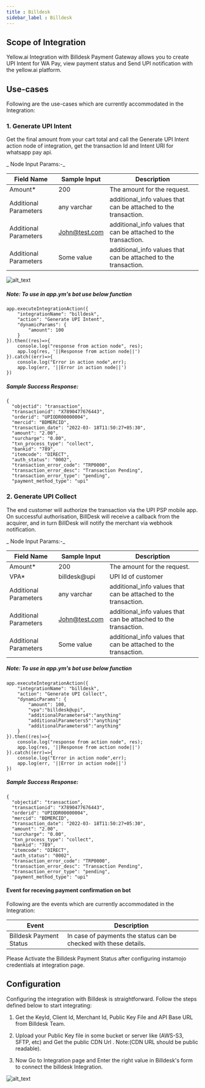 ```yaml
---
title : Billdesk
sidebar_label : Billdesk
---
```



## Scope of Integration

Yellow.ai Integration with Billdesk Payment Gateway allows you to create UPI Intent for WA Pay, view payment status and Send UPI notification with the yellow.ai platform. 

## Use-cases 

Following are the use-cases which are currently accommodated in the Integration:

### 1. Generate UPI Intent

Get the final amount from your cart total and call the Generate UPI Intent action node of integration, get the transaction Id and Intent URI for whatsapp pay api.


_ Node Input Params:-_ 

|Field Name|Sample Input|Description|
|--- |--- |--- |
|Amount*|200|The amount for the request.|
|Additional Parameters|any varchar|additional_info values that can be attached to the transaction.|
|Additional Parameters|John@test.com|additional_info values that can be attached to the transaction.|
|Additional Parameters|Some value|additional_info values that can be attached to the transaction.|

![alt_text](https://cdn.yellowmessenger.com/kWOnZfYtuAMB1666156690035.png "image_tooltip")

##### Note: To use in app.ym's bot use below function
```
app.executeIntegrationAction({
    "integrationName": "billdesk",
    "action": "Generate UPI Intent",
    "dynamicParams": {
        "amount": 100
    }
}).then((res)=>{
    console.log("response from action node", res);
    app.log(res, '||Response from action node||')
}).catch((err)=>{
    console.log("Error in action node",err);
    app.log(err, '||Error in action node||')
})
```
##### Sample Success Response:
```
{
  "objectid": "transaction",
  "transactionid": "X7890477676443",
  "orderid": "UPIODR00000004",
  "mercid": "BDMERCID",
  "transaction_date": "2022-03- 18T11:50:27+05:30",
  "amount": "2.00",
  "surcharge": "0.00",
  "txn_process_type": "collect",
  "bankid": "789",
  "itemcode": "DIRECT",
  "auth_status": "0002",
  "transaction_error_code": "TRP0000",
  "transaction_error_desc": "Transaction Pending",
  "transaction_error_type": "pending",
  "payment_method_type": "upi"
```

### 2. Generate UPI Collect

The end customer will authorize the transaction via the UPI PSP mobile app. On successful authorisation, BillDesk will receive a callback from the acquirer, and in turn BillDesk will notify the merchant via webhook notification.

_ Node Input Params:-_ 

|Field Name|Sample Input|Description|
|--- |--- |--- |
|Amount*|200|The amount for the request.|
|VPA*|billdesk@upi|UPI Id of customer|
|Additional Parameters|any varchar|additional_info values that can be attached to the transaction.|
|Additional Parameters|John@test.com|additional_info values that can be attached to the transaction.|
|Additional Parameters|Some value|additional_info values that can be attached to the transaction.|

##### Note: To use in app.ym's bot use below function
```
app.executeIntegrationAction({
    "integrationName": "billdesk",
    "action": "Generate UPI Collect",
    "dynamicParams": {
        "amount": 100,
        "vpa":"billdesk@upi",
        "additionalParameters4":"anything"
        "additionalParameters5":"anything"
        "additionalParameters6":"anything"
    }
}).then((res)=>{
    console.log("response from action node", res);
    app.log(res, '||Response from action node||')
}).catch((err)=>{
    console.log("Error in action node",err);
    app.log(err, '||Error in action node||')
})
```
##### Sample Success Response:
```
{
  "objectid": "transaction",
  "transactionid": "X7890477676443",
  "orderid": "UPIODR00000004",
  "mercid": "BDMERCID",
  "transaction_date": "2022-03- 18T11:50:27+05:30",
  "amount": "2.00",
  "surcharge": "0.00",
  "txn_process_type": "collect",
  "bankid": "789",
  "itemcode": "DIRECT",
  "auth_status": "0002",
  "transaction_error_code": "TRP0000",
  "transaction_error_desc": "Transaction Pending",
  "transaction_error_type": "pending",
  "payment_method_type": "upi"
```

#### Event for receving payment confirmation on bot
Following are the events which are currently accommodated in the Integration:

Event | Description
----- | -----------
Billdesk Payment Status | In case of payments the status can be checked with these details.
Please Activate the Billdesk Payment Status after configuring instamojo credentials at integration page.

## Configuration

Configuring the integration with Billdesk is straightforward. Follow the steps defined below to start integrating:

1. Get the KeyId, Client Id, Merchant Id, Public Key File and API Base URL from Billdesk Team.

2. Upload your Public Key file in some bucket or server like (AWS-S3, SFTP, etc) and Get the public CDN Url . Note:(CDN URL should be public readable).

3. Now Go to Integration page and Enter the right value in Billdesk's form to connect the billdesk Integration.

![alt_text](https://cdn.yellowmessenger.com/NsZFcYu9H3md1666156528149.png "image_tooltip")





